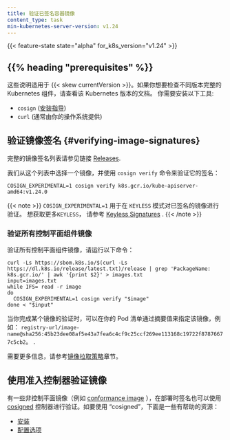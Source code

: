 ```yaml
---
title: 验证已签名容器镜像
content_type: task
min-kubernetes-server-version: v1.24
---
```

<!--
---
title: Verify Signed Container Images
content_type: task
min-kubernetes-server-version: v1.24
---
-->
<!-- overview -->

{{< feature-state state="alpha" for_k8s_version="v1.24" >}}

## {{% heading "prerequisites" %}}
<!--
These instructions are for Kubernetes {{< skew currentVersion >}}. If you want
to check the integrity of components for a different version of Kubernetes,
check the documentation for that Kubernetes release.

You will need to have the following tools installed:

- `cosign` ([install guide](https://docs.sigstore.dev/cosign/installation/))
- `curl` (often provided by your operating system)
-->
这些说明适用于 {{< skew currentVersion >}}。如果你想要检查不同版本完整的 Kubernetes 组件，请查看该 Kubernetes 版本的文档。
你需要安装以下工具:
- `cosign` ([安装指导](https://docs.sigstore.dev/cosign/installation/))
- `curl` (通常由你的操作系统提供)

<!--
## Verifying image signatures

For a complete list of images that are signed please refer
to [Releases](/releases/download/).

Let's pick one image from this list and verify its signature using
the `cosign verify` command:

```shell
COSIGN_EXPERIMENTAL=1 cosign verify k8s.gcr.io/kube-apiserver-amd64:v1.24.0
```

{{< note >}}
`COSIGN_EXPERIMENTAL=1` is used to allow verification of images signed
in `KEYLESS` mode. To learn more about keyless signing, please refer to
[Keyless Signatures](https://github.com/sigstore/cosign/blob/main/KEYLESS.md#keyless-signatures)
. {{< /note >}}
-->

## 验证镜像签名 {#verifying-image-signatures}

完整的镜像签名列表请参见链接 [Releases](/releases/download/).

我们从这个列表中选择一个镜像，并使用 `cosign verify` 命令来验证它的签名：


```shell
COSIGN_EXPERIMENTAL=1 cosign verify k8s.gcr.io/kube-apiserver-amd64:v1.24.0
```

{{< note >}}
`COSIGN_EXPERIMENTAL=1` 用于在 `KEYLESS` 模式对已签名的镜像进行验证。 想获取更多`KEYLESS`， 请参考
[Keyless Signatures](https://github.com/sigstore/cosign/blob/main/KEYLESS.md#keyless-signatures)
. {{< /note >}}
<!--
### Verifying images for all control plane components

To verify all signed control plane images, please run this command:

```shell
curl -Ls https://sbom.k8s.io/$(curl -Ls https://dl.k8s.io/release/latest.txt)/release | grep 'PackageName: k8s.gcr.io/' | awk '{print $2}' > images.txt
input=images.txt
while IFS= read -r image
do
  COSIGN_EXPERIMENTAL=1 cosign verify "$image"
done < "$input"
```

Once you have verified an image, specify that image by its digest in your Pod
manifests as per this
example: `registry-url/image-name@sha256:45b23dee08af5e43a7fea6c4cf9c25ccf269ee113168c19722f87876677c5cb2`
.

For more information, please refer
to [Image Pull Policy](/docs/concepts/containers/images/#image-pull-policy)
section.
-->
### 验证所有控制平面组件镜像

验证所有控制平面组件镜像，请运行以下命令：

```shell
curl -Ls https://sbom.k8s.io/$(curl -Ls https://dl.k8s.io/release/latest.txt)/release | grep 'PackageName: k8s.gcr.io/' | awk '{print $2}' > images.txt
input=images.txt
while IFS= read -r image
do
  COSIGN_EXPERIMENTAL=1 cosign verify "$image"
done < "$input"
```

当你完成某个镜像的验证时，可以在你的 Pod 清单通过摘要值来指定该镜像，例如：
`registry-url/image-name@sha256:45b23dee08af5e43a7fea6c4cf9c25ccf269ee113168c19722f87876677c5cb2`。
.

需要更多信息，请参考[镜像拉取策略](/zh/docs/concepts/containers/images/#image-pull-policy)章节。
<!--
## Verifying Image Signatures with Admission Controller

For non-control plane images (
e.g. [conformance image](https://github.com/kubernetes/kubernetes/blob/master/test/conformance/image/README.md))
, signatures can also be verified at deploy time using
[cosigned](https://docs.sigstore.dev/cosign/kubernetes/#cosigned-admission-controller)
admission controller. To get started with `cosigned` here are a few helpful
resources:

* [Installation](https://github.com/sigstore/helm-charts/tree/main/charts/cosigned)
* [Configuration Options](https://github.com/sigstore/cosign/tree/main/config)
-->
## 使用准入控制器验证镜像

有一些非控制平面镜像（例如
[conformance image](https://github.com/kubernetes/kubernetes/blob/master/test/conformance/image/README.md)
），在部署时签名也可以使用
[cosigned](https://docs.sigstore.dev/cosign/kubernetes/#cosigned-admission-controller)
控制器进行验证。如要使用 “cosigned”，下面是一些有帮助的资源：

* [安装](https://github.com/sigstore/helm-charts/tree/main/charts/cosigned)
* [配置选项](https://github.com/sigstore/cosign/tree/main/config)
